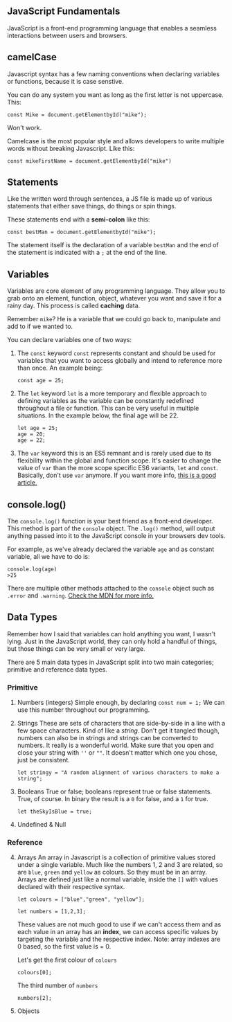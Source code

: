 ## JavaScript Fundamentals

JavaScript is a front-end programming language that enables a seamless interactions between users and browsers. 

## camelCase 

Javascript syntax has a few naming conventions when declaring variables or functions, because it is case senstive. 

You can do any system you want as long as the first letter is not uppercase. This:

`const Mike = document.getElementbyId("mike");`

Won't work.

Camelcase is the most popular style and allows developers to write multiple words without breaking Javascript. Like this:

`const mikeFirstName = document.getElementbyId("mike")`

## Statements 

Like the written word through sentences, a JS file is made up of various statements that either save things, do things or spin things. 

These statements end with a **semi-colon** like this: 

`const bestMan = document.getElementbyId("mike");` 

The statement itself is the declaration of a variable `bestMan` and the end of the statement is indicated with a `;` at the end of the line.

## Variables 

Variables are core element of any programming language. They allow you to grab onto an element, function, object, whatever you want and save it for a rainy day. This process is called **caching** data. 

Remember `mike`? He is a variable that we could go back to, manipulate and add to if we wanted to. 

You can declare variables one of two ways: 

1. The `const` keyword
   `const` represents constant and should be used for variables that you want to access globally and intend to reference more than once. An example being:

   `const age = 25;` 

2. The `let` keyword
   `let` is a more temporary and flexible approach to defining variables as the variable can be constantly redefined throughout a file or function. This can be very useful in multiple situations. In the example below, the final age will be 22. 

   ```
   let age = 25;
   age = 20;
   age = 22;
   ```
3. The `var` keyword
   this is an ES5 remnant and is rarely used due   to its flexibility within the global and function scope. It's easier to change the value of `var` than the more scope specific ES6 variants, `let` and `const`. Basically, don't use `var` anymore. If you want more info, [this is a good article.](https://levelup.gitconnected.com/stop-using-var-to-declare-variables-in-javascript-6c0caec16f43)


## console.log()

The `console.log()` function is your best friend as a front-end developer. This method is part of the `console` object. The `.log()` method, will output anything passed into it to the JavaScript console in your browsers dev tools. 

For example, as we've already declared the variable `age` and as constant variable, all we have to do is: 

```
console.log(age)
>25
```

There are multiple other methods attached to the `console` object such as `.error` and `.warning`. [Check the MDN for more info.](https://developer.mozilla.org/en-US/docs/Web/API/console)


## Data Types

Remember how I said that variables can hold anything you want, I wasn't lying. Just in the JavaScript world, they can only hold a handful of things, but those things can be very small or very large. 

There are 5 main data types in JavaScript split into two main categories; primitive and reference data types. 



### Primitive

1. Numbers (integers)
   Simple enough, by declaring `const num = 1;` We can use this number throughout our programming. 

2. Strings 
   These are sets of characters that are side-by-side in a line with a few space characters. Kind of like a *string*. Don't get it tangled though, numbers can also be in strings and strings can be converted to numbers. It really is a wonderful world. Make sure that you open and close your string with `''` or `""`. It doesn't matter which one you chose, just be consistent. 

   `let stringy = "A random alignment of various characters to make a string";`

3. Booleans
   True or false; booleans represent true or false statements. True, of course. In binary the result is a `0` for false, and a `1` for true. 

   `let theSkyIsBlue = true;`

4. Undefined & Null

### Reference 

4. Arrays
   An array in Javascript is a collection of primitive values stored under a single variable. Much like the numbers 1, 2 and 3 are related, so are `blue`, `green` and `yellow` as colours. So they must be in an array. Arrays are defined just like a normal variable, inside the `[]` with values declared with their respective syntax. 

   ```
   let colours = ["blue","green", "yellow"];

   let numbers = [1,2,3];
   ```
   
   These values are not much good to use if we can't access them and as each value in an array has an **index**, we can access specific values by targeting the variable and the respective index. Note: array indexes are 0 based, so the first value is = 0. 

   Let's get the first colour of `colours`

   `colours[0];` 

   The third number of `numbers`

   `numbers[2];`


   


5. Objects 
   



